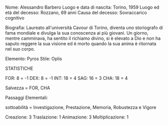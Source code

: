 Nome: Alessandro Barbero
Luogo e data di nascita: Torino, 1959
Luogo ed età del decesso: Rozzano, 69 anni
Causa del decesso: Sovraccarico cognitivo 

Biografia: Laureato all'università Cavour di Torino, diventa uno storiografo di fama mondiale e divulga la sua conoscenza ai più giovani. Un giorno, mentre camminava, ha sentito il richiamo divino, si è elevato a Dio e non ha saputo reggere la sua visione ed è morto quando la sua anima è ritornata nel suo corpo.

Elemento: Pyros
Stile: Oplis

STATISTICHE

FOR: 8 = -1
DEX: 8 = -1
INT: 18 = 4
SAG: 16 = 3
CHA: 18 = 4

Salvezza = FOR, CHA


Passaggi Elementali:

sottoabilità = Investigazione, Prestazione, Memoria, Robustezza e Vigore 

Creazione: 3
Traslazione: 1
Animazione: 3
Moltiplicazione: 1


